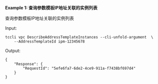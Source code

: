 **Example 1: 查询参数模板IP地址关联的实例列表**

查询参数模板IP地址关联的实例列表

Input: 

```
tccli vpc DescribeAddressTemplateInstances --cli-unfold-argument  \
    --AddressTemplateId ipm-12345678
```

Output: 
```
{
    "Response": {
        "RequestId": "5efe6fa7-6de2-4ce9-911a-f7438bf697d4"
    }
}
```

